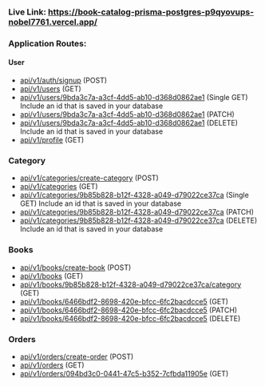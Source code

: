 ### Live Link: https://book-catalog-prisma-postgres-p9qyovups-nobel7761.vercel.app/

### Application Routes:

#### User

- [api/v1/auth/signup](https://book-catalog-prisma-postgres-p9qyovups-nobel7761.vercel.app/api/v1/auth/signup) (POST)
- [api/v1/users](https://book-catalog-prisma-postgres-p9qyovups-nobel7761.vercel.app/api/v1/users) (GET)
- [api/v1/users/9bda3c7a-a3cf-4dd5-ab10-d368d0862ae1](https://book-catalog-prisma-postgres-p9qyovups-nobel7761.vercel.app/api/v1/users/9bda3c7a-a3cf-4dd5-ab10-d368d0862ae1) (Single GET) Include an id that is saved in your database
- [api/v1/users/9bda3c7a-a3cf-4dd5-ab10-d368d0862ae1](https://book-catalog-prisma-postgres-p9qyovups-nobel7761.vercel.app/api/v1/users/9bda3c7a-a3cf-4dd5-ab10-d368d0862ae1) (PATCH)
- [api/v1/users/9bda3c7a-a3cf-4dd5-ab10-d368d0862ae1](https://book-catalog-prisma-postgres-p9qyovups-nobel7761.vercel.app/api/v1/users/9bda3c7a-a3cf-4dd5-ab10-d368d0862ae1) (DELETE) Include an id that is saved in your database
- [api/v1/profile](https://book-catalog-prisma-postgres-p9qyovups-nobel7761.vercel.app/) (GET)

### Category

- [api/v1/categories/create-category](https://book-catalog-prisma-postgres-p9qyovups-nobel7761.vercel.app/api/v1/categories/create-category) (POST)
- [api/v1/categories](https://book-catalog-prisma-postgres-p9qyovups-nobel7761.vercel.app/api/v1/categories) (GET)
- [api/v1/categories/9b85b828-b12f-4328-a049-d79022ce37ca](https://book-catalog-prisma-postgres-p9qyovups-nobel7761.vercel.app/api/v1/categories/9b85b828-b12f-4328-a049-d79022ce37ca) (Single GET) Include an id that is saved in your database
- [api/v1/categories/9b85b828-b12f-4328-a049-d79022ce37ca](https://book-catalog-prisma-postgres-p9qyovups-nobel7761.vercel.app/api/v1/categories/9b85b828-b12f-4328-a049-d79022ce37ca) (PATCH)
- [api/v1/categories/9b85b828-b12f-4328-a049-d79022ce37ca](https://book-catalog-prisma-postgres-p9qyovups-nobel7761.vercel.app/api/v1/categories/9b85b828-b12f-4328-a049-d79022ce37ca) (DELETE) Include an id that is saved in your database

### Books

- [api/v1/books/create-book](https://book-catalog-prisma-postgres-p9qyovups-nobel7761.vercel.app/api/v1/books/create-book) (POST)
- [api/v1/books](https://book-catalog-prisma-postgres-p9qyovups-nobel7761.vercel.app/api/v1/books) (GET)
- [api/v1/books/9b85b828-b12f-4328-a049-d79022ce37ca/category](https://book-catalog-prisma-postgres-p9qyovups-nobel7761.vercel.app/api/v1/books/9b85b828-b12f-4328-a049-d79022ce37ca/category) (GET)
- [api/v1/books/6466bdf2-8698-420e-bfcc-6fc2bacdcce5](https://book-catalog-prisma-postgres-p9qyovups-nobel7761.vercel.app/api/v1/books/6466bdf2-8698-420e-bfcc-6fc2bacdcce5) (GET)
- [api/v1/books/6466bdf2-8698-420e-bfcc-6fc2bacdcce5](https://book-catalog-prisma-postgres-p9qyovups-nobel7761.vercel.app/api/v1/books/6466bdf2-8698-420e-bfcc-6fc2bacdcce5) (PATCH)
- [api/v1/books/6466bdf2-8698-420e-bfcc-6fc2bacdcce5](https://book-catalog-prisma-postgres-p9qyovups-nobel7761.vercel.app/api/v1/books/6466bdf2-8698-420e-bfcc-6fc2bacdcce5) (DELETE)

### Orders

- [api/v1/orders/create-order](https://book-catalog-prisma-postgres-p9qyovups-nobel7761.vercel.app/api/v1/orders/create-order) (POST)
- [api/v1/orders](https://book-catalog-prisma-postgres-p9qyovups-nobel7761.vercel.app/api/v1/orders) (GET)
- [api/v1/orders/094bd3c0-0441-47c5-b352-7cfbda11905e](https://book-catalog-prisma-postgres-p9qyovups-nobel7761.vercel.app/api/v1/orders/094bd3c0-0441-47c5-b352-7cfbda11905e) (GET)
